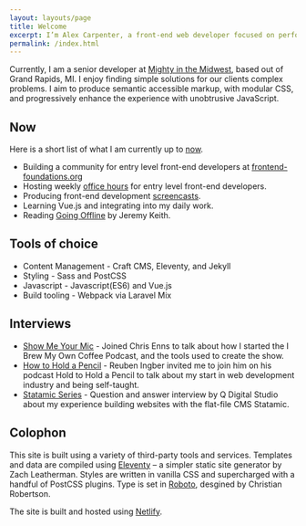 ```yaml
---
layout: layouts/page
title: Welcome
excerpt: I’m Alex Carpenter, a front-end web developer focused on performance and accessibility.
permalink: /index.html
---
```

Currently, I am a senior developer at [Mighty in the Midwest](http://mightyinthemidwest.com/), based out of Grand Rapids, MI. I enjoy finding simple solutions for our clients complex problems. I aim to produce semantic accessible markup, with modular CSS, and progressively enhance the experience with unobtrusive JavaScript.

## Now

Here is a short list of what I am currently up to [now](https://nownownow.com/about).

* Building a community for entry level front-end developers at [frontend-foundations.org](https://frontend-foundations.com/)
* Hosting weekly [office hours](/posts/2018/06/office-hours) for entry level front-end developers.
* Producing front-end development [screencasts](https://www.youtube.com/channel/UC2jJoQlzvLPvnYfowAEVaOg).
* Learning Vue.js and integrating into my daily work.
* Reading [Going Offline](https://abookapart.com/products/going-offline) by Jeremy Keith.

## Tools of choice

* Content Management - Craft CMS, Eleventy, and Jekyll
* Styling - Sass and PostCSS
* Javascript - Javascript(ES6) and Vue.js
* Build tooling - Webpack via Laravel Mix

## Interviews

* [Show Me Your Mic](https://itunes.apple.com/us/podcast/alex-carpenter-show-me-your-coffee/id602836998?i=1000330208077&mt=2) - Joined Chris Enns to talk about how I started the I Brew My Own Coffee Podcast, and the tools used to create the show.
* [How to Hold a Pencil](https://itunes.apple.com/us/podcast/013-alex-carpenter/id738646287?i=1000264786894&mt=2) - Reuben Ingber invited me to join him on his podcast Hold to Hold a Pencil to talk about my start in web development industry and being self-taught.
* [Statamic Series](http://www.qdigitalstudio.com/library/statamic-series-alex-carpenter) - Question and answer interview by Q Digital Studio about my experience building websites with the flat-file CMS Statamic.

## Colophon

This site is built using a variety of third-party tools and services. Templates and data are compiled using [Eleventy](https://www.11ty.io/) – a simpler static site generator by Zach Leatherman. Styles are written in vanilla CSS and supercharged with a handful of PostCSS plugins. Type is set in [Roboto](https://fonts.google.com/specimen/Roboto), desgined by Christian Robertson.

The site is built and hosted using [Netlify](https://www.netlify.com/).
